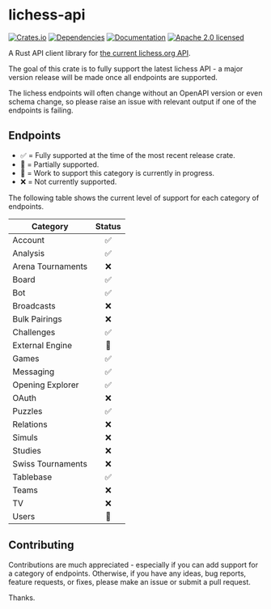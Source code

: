 # lichess-api

[![Crates.io][crates-badge]][crates-url]
[![Dependencies][deps-badge]][deps-url]
[![Documentation][docs-badge]][docs-url]
[![Apache 2.0 licensed][apache-badge]][apache-url]

[crates-badge]: https://img.shields.io/crates/v/lichess-api.svg
[crates-url]: https://crates.io/crates/lichess-api
[deps-badge]: https://deps.rs/repo/github/ion232/lichess-api/status.svg
[deps-url]: https://deps.rs/repo/github/ion232/lichess-api
[docs-badge]: https://docs.rs/lichess-api/badge.svg
[docs-url]: https://docs.rs/lichess-api
[apache-badge]: https://img.shields.io/badge/license-Apache%202.0-blue.svg
[apache-url]: LICENSE

A Rust API client library for [the current lichess.org API](https://lichess.org/api).

The goal of this crate is to fully support the latest lichess API - a major version release will be made once all endpoints are supported.

The lichess endpoints will often change without an OpenAPI version or even schema change, so please raise an issue with relevant output if one of the endpoints is failing.

## Endpoints

- ✅ = Fully supported at the time of the most recent release crate.
- 🔶 = Partially supported.
- 🚧 = Work to support this category is currently in progress.
- ❌ = Not currently supported.

The following table shows the current level of support for each category of endpoints.

| Category              | Status  |
|-----------------------|:-------:|
| Account               |   ✅    |
| Analysis              |   ✅    |
| Arena Tournaments     |   ❌    |
| Board                 |   ✅    |
| Bot                   |   ✅    |
| Broadcasts            |   ❌    |
| Bulk Pairings         |   ❌    |
| Challenges            |   ✅    |
| External Engine       |   🚧    |
| Games                 |   ✅    |
| Messaging             |   ✅    |
| Opening Explorer      |   ✅    |
| OAuth                 |   ❌    |
| Puzzles               |   ✅    |
| Relations             |   ❌    |
| Simuls                |   ❌    |
| Studies               |   ❌    |
| Swiss Tournaments     |   ❌    |
| Tablebase             |   ✅    |
| Teams                 |   ❌    |
| TV                    |   ❌    |
| Users                 |   🔶    |

## Contributing

Contributions are much appreciated - especially if you can add support for a category of endpoints. Otherwise, if you have any ideas, bug reports, feature requests, or fixes, please make an issue or submit a pull request.

Thanks.
